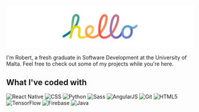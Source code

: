 <!-- ### Hi there 👋 -->

![hello](./Cover_transparent.png)

I'm Robert, a fresh graduate in Software Development at the University of Malta. Feel free to check out some of my projects while you're here.

<!--
**robmifsud/robmifsud** is a ✨ _special_ ✨ repository because its `README.md` (this file) appears on your GitHub profile.

Here are some ideas to get you started:

- 🔭 I’m currently working on ...
- 📫 How to reach me: ...
-->
## What I've coded with
<p>
    <img src="https://img.shields.io/badge/-React Native-61DAFB?logo=React&logoColor=black&style=flat-square" alt="React Native"/>
    <img src="https://img.shields.io/badge/-CSS-1572B6?logo=CSS3&logoColor=white&style=flat-square" alt="CSS"/>
    <img src="https://img.shields.io/badge/-Python-3776AB?logo=python&logoColor=white&style=flat-square" alt="Python"/>
    <img src="https://img.shields.io/badge/-Sass-CC6699?logo=Sass&logoColor=white&style=flat-square" alt="Sass"/>
    <img src="https://img.shields.io/badge/-AngularJS-E23237?logo=AngularJS&logoColor=white&style=flat-square" alt="AngularJS"/>
    <img src="https://img.shields.io/badge/-Git-F05032?logo=Git&logoColor=white&style=flat-square" alt="Git"/>
    <img src="https://img.shields.io/badge/-HTML5-E34F26?logo=HTML5&logoColor=white&style=flat-square" alt="HTML5"/>
    <img src="https://img.shields.io/badge/-TensorFlow-FF6F00?logo=TensorFlow&logoColor=white&style=flat-square" alt="TensorFlow"/>
    <img src="https://img.shields.io/badge/-Firebase-FFCA28?logo=Firebase&logoColor=black&style=flat-square" alt="Firebase"/>
    <img src="https://img.shields.io/badge/Java-ED8B00?style=for-the-badge&logo=openjdk&logoColor=white" alt="Java"/>
</p>

